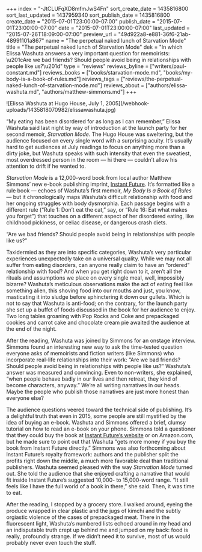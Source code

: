 +++
index = "-JtCLUFqXD8mfmJwS4Fn"
sort_create_date = 1435816800
sort_last_updated = 1437959340
sort_publish_date = 1435816800
create_date = "2015-07-01T23:00:00-07:00"
publish_date = "2015-07-01T23:00:00-07:00"
date = "2015-07-01T23:00:00-07:00"
last_updated = "2015-07-26T18:09:00-07:00"
preview_url = "49d922a8-e881-36f6-21ab-48991101a867"
name = "The perpetual naked lunch of Starvation Mode"
title = "The perpetual naked lunch of Starvation Mode"
dek = "In which Elissa Washuta answers a very important question for memoirists: \u201cAre we bad friends? Should people avoid being in relationships with people like us?\u201d"
type = "reviews"
reviews_byline = ["writers/paul-constant.md"]
reviews_books = ["books/starvation-mode.md", "books/my-body-is-a-book-of-rules.md"]
reviews_tags = ["reviews/the-perpetual-naked-lunch-of-starvation-mode.md"]
reviews_about = ["authors/elissa-washuta.md", "authors/matthew-simmons.md"]
+++

<p class="image-hero">![Elissa Washuta at Hugo House, July 1, 2005](/webhook-uploads/1435818070982/elissawashuta.jpg)</p>

“My eating has been disordered for as long as I can remember,” Elissa Washuta said last night by way of introduction at the launch party for her second memoir, *Starvation Mode*. The Hugo House was sweltering, but the audience focused on every single word with a surprising acuity. It’s usually hard to get audiences at July readings to focus on anything more than a dirty joke, but Washuta speaks with such intensity that even the sweatiest, most overdressed person in the room — hi there — couldn’t allow his attention to drift if he wanted to.

*Starvation Mode* is a 12,000-word book from local author Matthew Simmons’ new e-book publishing imprint, [Instant Future](http://thisisinstantfuture.com/). It’s formatted like a rule book — echoes of Washuta’s first memoir, *My Body Is a Book of Rules* — but it chronologically maps Washuta’s difficult relationship with food and her ongoing struggles with body dysmorphia. Each passage begins with a different rule (“Rule 1: Don’t eat the cat,” say, or “Rule 16: Eat what makes you forget”) that touches on a different aspect of her disordered eating, like childhood pickiness, or celiac disease, or dangerous crash diets.

<p class="pull-quote">“Are we bad friends? Should people avoid being in relationships with people like us?”</p>

Taxidermied as they are into specific categories, Washuta’s very particular experiences unexpectedly take on a universal quality. While we may not all suffer from eating disorders, can anyone really claim to have an “ordered” relationship with food? And when you get right down to it, aren’t all the rituals and assumptions we place on every single meal, well, impossibly bizarre? Washuta’s meticulous observations make the act of eating feel like something alien, this shoving food into our mouths and just, you know, masticating it into sludge before sphinctering it down our gullets. Which is not to say that Washuta is anti-food; on the contrary, for the launch party she set up a buffet of foods discussed in the book for her audience to enjoy. Two long tables groaning with Pop Rocks and Coke and prepackaged cookies and carrot cake and chocolate cream pie awaited the audience at the end of the night.

After the reading, Washuta was joined by Simmons for an onstage interview. Simmons found an interesting new way to ask the time-tested question everyone asks of memoirists and fiction writers (like Simmons) who incorporate real-life relationships into their work: “Are we bad friends? Should people avoid being in relationships with people like us?” Washuta’s answer was measured and convincing. Even to non-writers, she explained, “when people behave badly in our lives and then retreat, they kind of become characters, anyway.” We’re all writing narratives in our heads. Maybe the people who publish those narratives are just more honest than everyone else?

The audience questions veered toward the technical side of publishing. It’s a delightful truth that even in 2015, some people are still mystified by the idea of buying an e-book. Washuta and Simmons offered a brief, clumsy tutorial on how to read an e-book on your phone. Simmons told a questioner that they could buy the book at [Instant Future’s website](http://thisisinstantfuture.com/) or on Amazon.com, but he made sure to point out that Washuta “gets more money if you buy the book from Instant Future directly.” Simmons was also forthcoming about Instant Future’s royalty framework: authors and the publisher split the profits right down the middle, a much more favorable deal than traditional publishers. Washuta seemed pleased with the way *Starvation Mode* turned out. She told the audience that she enjoyed crafting a narrative that would fit inside Instant Future’s suggested 10,000- to 15,000-word range. “It still feels like I have the full world of a book in there,” she said. Then, it was time to eat.

After the reading, I stopped by a grocery store. I walked around, eyeing the produce wrapped in clear plastic and the jugs of kimchi and the subtly orgiastic violence of the cases of prepackaged meat. There in the fluorescent light, Washuta’s numbered lists echoed around in my head and an indisputable truth crept up behind me and jumped on my back: food is really, profoundly strange. If we didn’t need it to survive, most of us would probably never even touch the stuff.